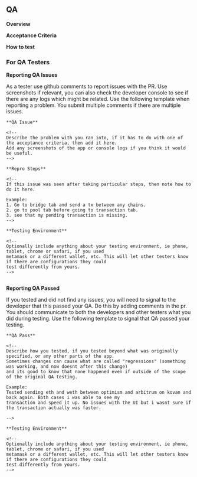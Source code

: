 <!--
If you need QA on your PR include the following section in your code. This will alert the QA team
that they should be testing.  As an engineer use github emojis to :heart: :+1: if the QA comments are productive
or :-1: if the QA comments are hindering productivity.
-->

## QA

**Overview**

<!--
Give context around the change, anything that would help the testers understand the issue, feature and the changes made.
Don't expect them to look at the code, but anything you think they should know before testing. Screenshots are
useful here to illustrate changes or new parts of the app.

Example:
This PR adds ability to speed up your transfers through the transfer tab. <screenshot of speedup button>
This change only affects the transfer tab, so do not expect changes in the app elsewhere.
-->


**Acceptance Criteria**

<!--
Try to describe what the tester should be testing and what the expected behavior is. Enumerate them if possible
so that testers can respond to the numbers directly if there are issues.

Example:
1. See that you can send a transfer and then speed it up.  
2. See that transfer shows a speedup transaction hash after speeding it up.
3. See that there were no regressions with the transfer table.
-->

**How to test**
<!--
If particular parts of the app need testing, or you need specific actions to be taken, browsers to be used
please direct the testers on how to test the changes here. 

Example:
Use the generated kovan link and first send a transaction between any chains, then go to transfer tab.
You should see your active transfer, and the new speedup button.
-->

### For QA Testers

**Reporting QA Issues**

As a tester use github comments to report issues with the PR. Use screenshots if relevant, you can also
check the developer console to see if there are any logs which might be related. Use the following template
when reporting a problem. You submit multiple comments if there are multiple issues.

```
**QA Issue**

<!--
Describe the problem with you ran into, if it has to do with one of the acceptance criteria, then add it here.
Add any screenshots of the app or console logs if you think it would be useful.
-->

**Repro Steps**

<!--
If this issue was seen after taking particular steps, then note how to do it here.

Example:
1. Go to bridge tab and send a tx between any chains.
2. go to pool tab before going to transaction tab.
3. see that my pending transaction is missing.
-->

**Testing Environment**

<!--
Optionally include anything about your testing environment, ie phone, tablet, chrome or safari, if you used
metamask or a different wallet, etc. This will let other testers know if there are configurations they could
test differently from yours.
-->


```

**Reporting QA Passed**

If you tested and did not find any issues, you will need to signal to the developer that this passed your QA.
Do this by adding comments in the pr. You should communicate to both the developers and other testers what you did during testing. Use the following
template to signal that QA passed your testing.

```
**QA Pass**

<!--
Describe how you tested, if you tested beyond what was originally specified, or any other parts of the app.
Sometimes changes can cause what are called "regressions" (something was working, and now doesnt after this change)
and its good to know that none happened even if outside of the scope of the original QA testing.

Example:
Tested sending eth and weth between optimism and arbitrum on kovan and back again. Both cases i was able to see my 
transaction and speed it up. No issues with the UI but i wasnt sure if the transaction actually was faster.

-->

**Testing Environment**

<!--
Optionally include anything about your testing environment, ie phone, tablet, chrome or safari, if you used
metamask or a different wallet, etc. This will let other testers know if there are configurations they could
test differently from yours.
-->

```
